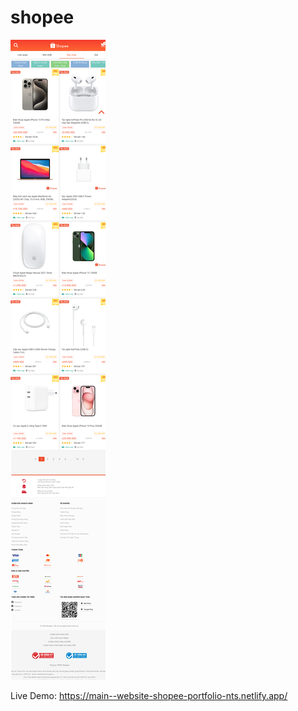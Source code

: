 # shopee

![alt text](shopee.png)

Live Demo:
https://main--website-shopee-portfolio-nts.netlify.app/